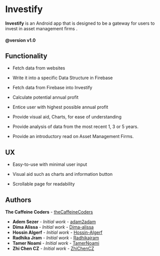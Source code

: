 #  Investify

**Investify** is an Android app that is designed to be a gateway for users to invest in asset management firms .

#### @version v1.0

## Functionality

-   Fetch data from websites
    
-   Write it into a specific Data Structure in Firebase
    
-   Fetch data from Firebase into Investify
    
-   Calculate potential annual profit
    
-   Entice user with highest possible annual profit
    
-   Provide visual aid, Charts, for ease of understanding
    
-   Provide analysis of data from the most recent 1, 3 or 5 years.
    
-   Provide an introductory read on Asset Management Firms.

## UX

-   Easy-to-use with minimal user input
    
-   Visual aid such as charts and information button
    
-   Scrollable page for readability

## Authors

**The Caffeine Coders** - [theCaffeineCoders](https://github.com/thecaffeinecoders)

* **Adem Sezer** - *Initial work* - [adam2adam](https://github.com/adam2adam)
* **Dima Alissa** - *Initial work* - [Dima-alissa](https://github.com/Dima-alissa)
* **Hossin Algerf** - *Initial work* - [Hossin-Algerf](https://github.com/Hossin-Algerf)
* **Radhika Jram** - *Initial work* - [Radhikajram](https://github.com/Radhikajram)
* **Tamer Noami** - *Initial work* - [TamerNoami](https://github.com/TamerNoami)
* **Zhi Chen CZ** - *Initial work* - [ZhiChenCZ](https://github.com/ZhiChenCZ)
